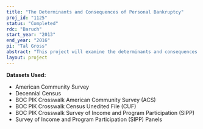```yaml
---
title: "The Determinants and Consequences of Personal Bankruptcy"
proj_id: "1125"
status: "Completed"
rdc: "Baruch"
start_year: "2013"
end_year: "2016"
pi: "Tal Gross"
abstract: "This project will examine the determinants and consequences of filing for personal bankruptcy in the United States. The research will make use of the Decennial Census of Population, American Community Survey, and the Survey of Income and Program Participation (SIPP) panels, combined with external data on personal bankruptcy filings from 1998-2008. The researchers will measure the correlates of bankruptcy, describing the particular demographic characteristics of households that declare bankruptcy. They will also calculate trends in these demographics, describing for the first time how the sample of Americans who declare bankruptcy has changed over time, especially since the change in the federal bankruptcy law in 2005."
layout: project
---
```


**Datasets Used:**

  - American Community Survey 
  - Decennial Census 
  - BOC PIK Crosswalk American Community Survey (ACS) 
  - BOC PIK Crosswalk Census Unedited File (CUF) 
  - BOC PIK Crosswalk Survey of Income and Program Participation (SIPP) 
  - Survey of Income and Program Participation (SIPP) Panels 

